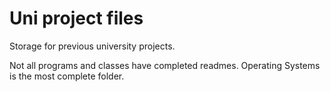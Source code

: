 # Uni project files
Storage for previous university projects.

Not all programs and classes have completed readmes. Operating Systems is the most complete folder.
